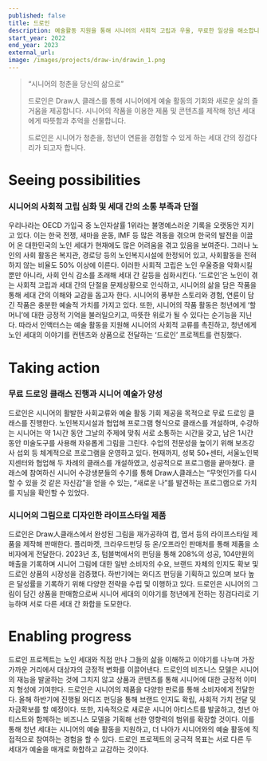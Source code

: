 ```yaml
---
published: false
title: 드로인
description: 예술활동 지원을 통해 시니어의 사회적 고립과 우울, 무료한 일상을 해소합니다.
start_year: 2022
end_year: 2023
external_url:
image: /images/projects/draw-in/drawin_1.png
---
```


>“시니어의 청춘을 당신의 삶으로” 
>
>
>드로인은 Draw人 클래스를 통해 시니어에게 예술 활동의 기회와 새로운 삶의 즐거움을 제공합니다. 시니어의 작품을 이용한 제품 및 콘텐츠를 제작해 청년 세대에게 따뜻함과 추억을 선물합니다. 
>
>드로인은 시니어가 청춘을, 청년이 연륜을 경험할 수 있게 하는 세대 간의 징검다리가 되고자 합니다.



# Seeing possibilities

### 시니어의 사회적 고립 심화 및 세대 간의 소통 부족과 단절 

우리나라는 OECD 가입국 중 노인자살률 1위라는 불명예스러운 기록을 오랫동안 지키고 있다. 
이는 한국 전쟁, 새마을 운동, IMF 등 많은 격동을 겪으며 한국의 발전을 이끌어 온 대한민국의 노인 세대가 현재에도 많은 어려움을 겪고 있음을 보여준다. 
그러나 노인의 사회 활동은 복지관, 경로당 등의 노인복지시설에 한정되어 있고, 사회활동을 전혀 하지 않는 비율도 50% 이상에 이른다. 
이러한 사회적 고립은 노인 우울증을 악화시킬 뿐만 아니라, 사회 인식 감소를 초래해 세대 간 갈등을 심화시킨다. ‘드로인’은 노인이 겪는 사회적 고립과 세대 간의 단절을 문제상황으로 인식하고, 시니어의 삶을 담은 작품을 통해 세대 간의 이해와 교감을 돕고자 한다. 
시니어의 풍부한 스토리와 경험, 연륜이 담긴 작품은 충분한 예술적 가치를 가지고 있다. 또한, 시니어의 작품 활동은 청년에게 ‘할머니’에 대한 긍정적 기억을 불러일으키고, 따뜻한 위로가 될 수 있다는 순기능을 지닌다. 따라서 인액터스는 예술 활동을 지원해 시니어의 사회적 교류를 촉진하고, 청년에게 노인 세대의 이야기를 컨텐츠와 상품으로 전달하는 ‘드로인’ 프로젝트를 런칭했다.
 


# Taking action

### 무료 드로잉 클래스 진행과 시니어 예술가 양성

드로인은 시니어의 활발한 사회교류와 예술 활동 기회 제공을 목적으로 무료 드로잉 클래스를 진행한다. 
노인복지시설과 협업해 프로그램 형식으로 클래스를 개설하며, 수강하는 시니어는 약 1시간 동안 그날의 주제에 맞춰 서로 소통하는 시간을 갖고, 남은 1시간 동안 미술도구를 사용해 자유롭게 그림을 그린다. 수업의 전문성을 높이기 위해 보조강사 섭외 등 체계적으로 프로그램을 운영하고 있다. 현재까지, 성북 50+센터, 서울노인복지센터와 협업해 두 차례의 클래스를 개설하였고, 성공적으로 프로그램을 끝마쳤다. 
클래스에 참여하신 시니어 수강생분들의 수기를 통해 Draw人클래스는 “무엇인가를 다시 할 수 있을 것 같은 자신감”을 얻을 수 있는, 
“새로운 나”를 발견하는 프로그램으로 가치를 지님을 확인할 수 있었다.  

### 시니어의 그림으로 디자인한 라이프스타일 제품 

드로인은 Draw人클래스에서 완성된 그림을 재가공하여 컵, 엽서 등의 라이프스타일 제품을 제작해 판매한다. 플리마켓, 크라우드펀딩 등 온/오프라인 판매처를 통해 제품을 소비자에게 전달한다. 
2023년 초, 텀블벅에서의 펀딩을 통해 208%의 성공, 104만원의 매출을 기록하며 시니어 그림에 대한 일반 소비자의 수요, 브랜드 자체의 인지도 확보 및 드로인 상품의 시장성을 검증했다. 하반기에는 와디즈 펀딩을 기획하고 있으며 보다 높은 달성률을 기록하기 위해 다양한 전략을 수립 및 이행하고 있다. 
드로인은 시니어의 그림이 담긴 상품을 판매함으로써 시니어 세대의 이야기를 청년에게 전하는 징검다리로 기능하며 서로 다른 세대 간 화합을 도모한다. 

# Enabling progress

드로인 프로젝트는 노인 세대와 직접 만나 그들의 삶을 이해하고 이야기를 나누며 가장 가까운 거리에서 대상자의 긍정적 변화를 이끌어낸다. 드로인의 비즈니스 모델은 시니어의 재능을 발굴하는 것에 그치지 않고 상품과 콘텐츠를 통해 시니어에 대한 긍정적 이미지 형성에 기여한다. 
드로인은 시니어의 제품을 다양한 판로를 통해 소비자에게 전달한다. 올해 하반기에 진행될 와디즈 펀딩을 통해 브랜드 인지도 확립, 
사회적 가치 전달 및 자금확보를 할 예정이다. 
또한, 지속적으로 새로운 시니어 아티스트를 발굴하고, 청년 아티스트와 함께하는 비즈니스 모델을 기획해 선한 영향력의 범위를 확장할 것이다. 
이를 통해 청년 세대는 시니어의 예술 활동을 지원하고, 더 나아가 시니어와의 예술 활동에 직접적으로 참여하는 경험을 할 수 있다. 
드로인 프로젝트의 궁극적 목표는 서로 다른 두 세대가 예술을 매개로 화합하고 교감하는 것이다.

